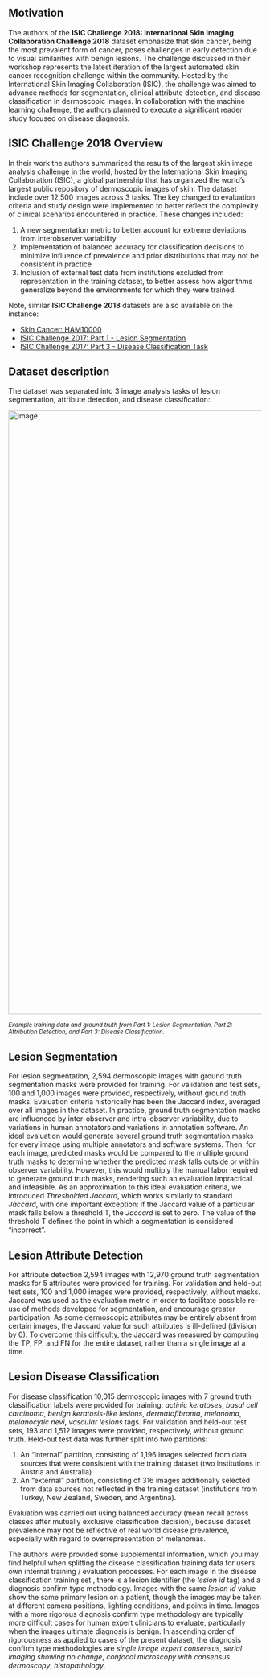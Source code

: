 ## Motivation

The authors of the **ISIC Challenge 2018: International Skin Imaging Collaboration Challenge 2018** dataset emphasize that skin cancer, being the most prevalent form of cancer, poses challenges in early detection due to visual similarities with benign lesions. The challenge discussed in their workshop represents the latest iteration of the largest automated skin cancer recognition challenge within the community. Hosted by the International Skin Imaging Collaboration (ISIC), the challenge was aimed to advance methods for segmentation, clinical attribute detection, and disease classification in dermoscopic images. In collaboration with the machine learning challenge, the authors planned to execute a significant reader study focused on disease diagnosis.

## ISIC Challenge 2018 Overview

In their work the authors summarized the results of the largest skin image analysis challenge in the world, hosted by the International Skin Imaging Collaboration (ISIC), a global partnership that has organized the world’s largest public repository of dermoscopic images of skin. The dataset include over 12,500 images across 3 tasks. The key changed to evaluation criteria and study design were implemented to better reflect the complexity of clinical scenarios encountered in practice. These changes included:

1. A new segmentation metric to better account for extreme deviations from interobserver variability
2. Implementation of balanced accuracy for classification decisions to minimize influence of prevalence and prior distributions that may not be consistent in practice
3. Inclusion of external test data from institutions excluded from representation in the training dataset, to better assess how algorithms generalize beyond the environments for which they were trained.

Note, similar **ISIC Challenge 2018** datasets are also available on the instance:

- [Skin Cancer: HAM10000](https://datasetninja.com/skin-cancer-ham10000)
- [ISIC Challenge 2017: Part 1 - Lesion Segmentation](https://datasetninja.com/isic-2017-part-1)
- [ISIC Challenge 2017: Part 3 - Disease Classification Task](https://datasetninja.com/isic-2017-part-3)

## Dataset description

The dataset was separated into 3 image analysis tasks of lesion segmentation, attribute detection, and disease classification:

<img src="https://github.com/dataset-ninja/isic-challenge-2018/assets/120389559/fc9151cb-3635-4c92-8e13-490ecb0a192d" alt="image" width="1200">

<span style="font-size: smaller; font-style: italic;">Example training data and ground truth from Part 1: Lesion Segmentation, Part 2: Attribution Detection, and Part 3: Disease Classification.</span>

## Lesion Segmentation

For lesion segmentation, 2,594 dermoscopic images with ground truth segmentation masks were provided for training. For validation and test sets, 100 and 1,000 images were provided, respectively, without ground truth masks. Evaluation criteria historically has been the Jaccard index, averaged over all images in the dataset. In practice, ground truth segmentation masks are influenced by inter-observer and intra-observer variability, due to variations in human annotators and variations in annotation software. An ideal evaluation would generate several ground truth segmentation masks for every image using multiple annotators and software systems. Then, for each image, predicted masks would be compared to the multiple ground truth masks to determine whether the predicted mask falls outside or within observer variability. However, this would multiply the manual labor required to generate ground truth masks, rendering such an evaluation impractical and infeasible. As an approximation to this ideal evaluation criteria, we introduced _Thresholded Jaccard_, which works similarly to standard _Jaccard_, with one important exception: if the Jaccard value of a particular mask falls below a threshold T, the _Jaccard_ is set to zero. The value of the threshold T defines the point in which a segmentation is considered “incorrect”.

## Lesion Attribute Detection

For attribute detection 2,594 images with 12,970 ground truth segmentation masks for 5 attributes were provided for training. For validation and held-out test sets, 100 and 1,000 images were provided, respectively, without masks. Jaccard was used as the evaluation metric in order to facilitate possible re-use of methods developed for segmentation, and encourage greater participation. As some dermoscopic attributes may be entirely absent from certain images, the Jaccard value for such attributes is ill-defined (division by 0). To overcome this difficulty, the Jaccard was measured by computing the TP, FP, and FN for the entire dataset, rather than a single image at a time.

## Lesion Disease Classification

For disease classification 10,015 dermoscopic images with 7 ground truth classification labels were provided for training: _actinic keratoses_, _basal cell carcinoma_, _benign keratosis-like lesions_, _dermatofibroma_, _melanoma_, _melanocytic nevi_, _vascular lesions_ tags. For validation and held-out test sets, 193 and 1,512 images were provided, respectively, without ground truth. Held-out test data was further split into two partitions:

1. An “internal” partition, consisting of 1,196 images selected from data sources that were consistent with the training dataset (two institutions in Austria and Australia)
2. An “external” partition, consisting of 316 images additionally selected from data sources not reflected in the training dataset (institutions from Turkey, New
   Zealand, Sweden, and Argentina).

Evaluation was carried out using balanced accuracy (mean recall across classes after mutually exclusive classification decision), because dataset prevalence may not be reflective of real world disease prevalence, especially with regard to overrepresentation of melanomas.

The authors were provided some supplemental information, which you may find helpful when splitting the disease classification training data for users own internal training / evaluation processes. For each image in the disease classification training set , there is a lesion identifier (the _lesion id_ tag) and a diagnosis confirm type methodology. Images with the same _lesion id_ value show the same primary lesion on a patient, though the images may be taken at different camera positions, lighting conditions, and points in time. Images with a more rigorous diagnosis confirm type methodology are typically more difficult cases for human expert clinicians to evaluate, particularly when the images ultimate diagnosis is benign. In ascending order of rigorousness as applied to cases of the present dataset, the diagnosis confirm type methodologies are _single image expert consensus_, _serial imaging showing no change_, _confocal microscopy with consensus dermoscopy_, _histopathology_.
